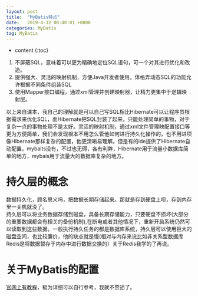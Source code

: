 ```yaml
---
layout: post
title:  "MyBatis特点"
date:   2019-4-12 00:40:01 +0800
categories: MyBatis
tag: MyBatis
---
```


* content
{:toc}

1. 不屏蔽SQL，意味着可以更为精确地定位SQL语句，可一个对其进行优化和改造。
2. 提供强大、灵活的映射机制，方便Java开发者使用。体格弄动态SQL的功能允许根据不同条件组装SQL
3. 使用Mapper接口编程，通过xml管理并创建映射器，让精力更集中于逻辑映射层。

以上来自课本，我自己的理解就是可以自己写SQL相比Hibernate可以让程序员根据需求来优化SQL，而Hibernate把SQL封装了起来，只能处理简单的事物，对于复杂一点的事物处理不是太好。灵活的映射机制，通过xml文件管理映配置接口等更为方便简单，我们会发现根本不用怎么管他如何进行持久化操作的，也不用进项像Hibernate那样复杂的配置，他更清晰易理解。但是有的ide提供了Hibernate自动配置，mybaits没有，不过也无碍，各有利弊，Hibernate用于流量小数据库简单的地方，mybais用于流量大的数据库复杂的地方。

# 持久层的概念

  数据持久化，顾名思义吗，把数据长期存储起来。那就是存到硬盘上呗，存到内存里一关机就没了。  
  持久层可以将业务数据存储到磁盘，具备长期存储能力，只要硬盘不损坏(大部分的重要数据都会有相关的备份机制),在断电或者其他情况下，重新开启系统仍然可以读取到这些数据。一般执行持久任务的都是数据库系统，持久层可以使用巨大的磁盘空间，也比较廉价，他的缺点就是慢(相对与内存来说比如非关系型数据库Redis是将数据暂存于内存中进行数据交换的）关于Redis我学的了再说。

# 关于MyBatis的配置

  [官网上有教程](http://www.mybatis.org/mybatis-3/zh/index.html)，极为详细可以自行参考，我就不赘述了。